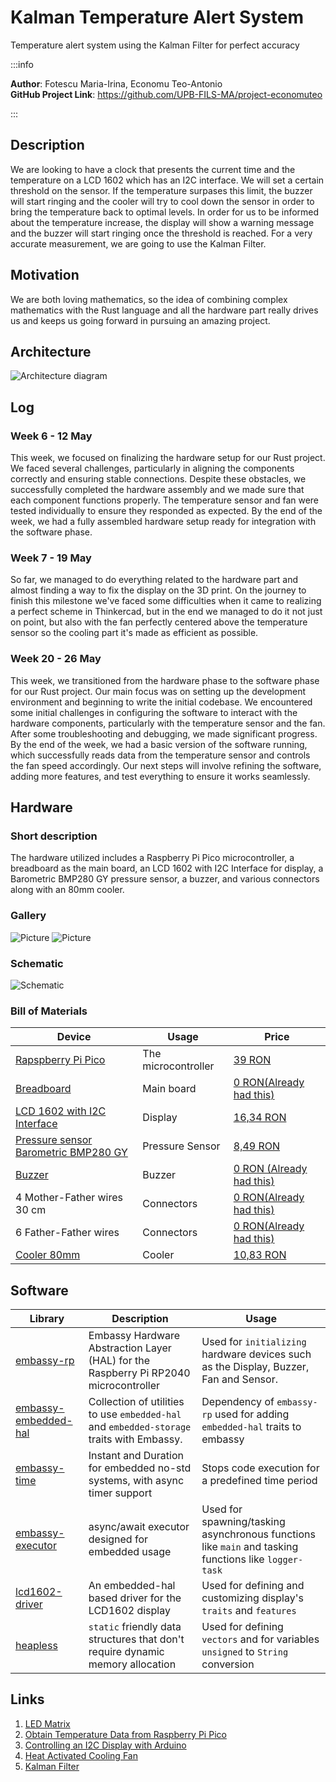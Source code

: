 # Kalman Temperature Alert System

Temperature alert system using the Kalman Filter for perfect accuracy

:::info

**Author**: Fotescu Maria-Irina, Economu Teo-Antonio \
**GitHub Project Link**: https://github.com/UPB-FILS-MA/project-economuteo

:::

## Description

We are looking to have a clock that presents the current time and the temperature on a LCD 1602 which has an I2C interface. We will set a certain threshold on the sensor. If the temperature surpases this limit, the buzzer will start ringing and the cooler will try to cool down the sensor in order to bring the temperature back to optimal levels. In order for us to be informed about the temperature increase, the display will show a warning message and the buzzer will start ringing once the threshold is reached. For a very accurate measurement, we are going to use the Kalman Filter.

## Motivation

We are both loving mathematics, so the idea of combining complex mathematics with the Rust language and all the hardware part really drives us and keeps us going forward in pursuing an amazing project.

## Architecture

![Architecture diagram](Arhitecturediagram.webp)

## Log

<!-- write every week your progress here -->

### Week 6 - 12 May
This week, we focused on finalizing the hardware setup for our Rust project. We faced several challenges, particularly in aligning the components correctly and ensuring stable connections. Despite these obstacles, we successfully completed the hardware assembly and we made sure that each component functions properly. The temperature sensor and fan were tested individually to ensure they responded as expected. By the end of the week, we had a fully assembled hardware setup ready for integration with the software phase.

### Week 7 - 19 May
So far, we managed to do everything related to the hardware part and almost finding a way to fix the display on the 3D print. On the journey to finish this milestone we've faced some difficulties when it came to realizing a perfect scheme in Thinkercad, but in the end we managed to do it not just on point, but also with the fan perfectly centered above the temperature sensor so the cooling part it's made as efficient as possible.

### Week 20 - 26 May
This week, we transitioned from the hardware phase to the software phase for our Rust project. Our main focus was on setting up the development environment and beginning to write the initial codebase. We encountered some initial challenges in configuring the software to interact with the hardware components, particularly with the temperature sensor and the fan. After some troubleshooting and debugging, we made significant progress. By the end of the week, we had a basic version of the software running, which successfully reads data from the temperature sensor and controls the fan speed accordingly. Our next steps will involve refining the software, adding more features, and test everything to ensure it works seamlessly.

## Hardware

### Short description

The hardware utilized includes a Raspberry Pi Pico microcontroller, a breadboard as the main board, an LCD 1602 with I2C Interface for display, a Barometric BMP280 GY pressure sensor, a buzzer, and various connectors along with an 80mm cooler.

### Gallery

![Picture](0.webp)
![Picture](1.webp)

### Schematic

![Schematic](KiCad_Schematic.webp)

### Bill of Materials

| Device                                  | Usage                              | Price                             |
| ---------------------------------------- | ---------------------------------- | ---------------------------------- |
| [Rapspberry Pi Pico](https://www.raspberrypi.com/documentation/microcontrollers/raspberry-pi-pico.html)    | The microcontroller | [39 RON](https://www.optimusdigital.ro/en/raspberry-pi-boards/12394-raspberry-pi-pico-w.html)                                                                                                                                                                                        |
| [Breadboard](https://components101.com/sites/default/files/component_datasheet/Breadboard%20Datasheet.pdf) | Main board          | [0 RON(Already had this)](https://www.emag.ro/kit-plusivo-microcontroller-starter-programabil-in-arduino-ide-x001fpqyl1/pd/DKJN9VMBM/?utm_source=mobile%20app&utm_medium=ios&utm_campaign=share%20product)                                                                           |
| [LCD 1602 with I2C Interface](https://www.waveshare.com/wiki/LCD1602_I2C_Module)                           | Display             | [16,34 RON](https://www.optimusdigital.ro/ro/optoelectronice-lcd-uri/2894-lcd-cu-interfata-i2c-si-backlight-albastru.html)                                                                                                                                                           |
| [Pressure sensor Barometric BMP280 GY](https://components101.com/sensors/gy-bmp280-module)                 | Pressure Sensor     | [8,49 RON](https://www.optimusdigital.ro/ro/senzori-senzori-de-presiune/1666-modul-senzor-de-presiune-barometric-bmp280.html?search_query=BMP280&results=11)                                                                                                                         |
| [Buzzer](https://www.farnell.com/datasheets/2171929.pdf)                                                   | Buzzer              | [0 RON (Already had this)](https://www.emag.ro/kit-plusivo-microcontroller-starter-programabil-in-arduino-ide-x001fpqyl1/pd/DKJN9VMBM/?utm_source=mobile%20app&utm_medium=ios&utm_campaign=share%20product)                                                                          |
| 4 Mother-Father wires 30 cm                                                                                | Connectors          | [0 RON(Already had this)](https://www.emag.ro/kit-plusivo-microcontroller-starter-programabil-in-arduino-ide-x001fpqyl1/pd/DKJN9VMBM/?utm_source=mobile%20app&utm_medium=ios&utm_campaign=share%20product)                                                                           |
| 6 Father-Father wires                                                                                      | Connectors          | [0 RON(Already had this)](https://www.emag.ro/kit-plusivo-microcontroller-starter-programabil-in-arduino-ide-x001fpqyl1/pd/DKJN9VMBM/?utm_source=mobile%20app&utm_medium=ios&utm_campaign=share%20product)                                                                           |
| [Cooler 80mm](https://www.nteinc.com/fans/80x80.pdf)                                                       | Cooler              | [10,83 RON](https://www.optimusdigital.ro/ro/altele/4906-cooler-carcasa.html?search_query=cooler&results=14&HTTP_REFERER=https%3A%2F%2Fwww.optimusdigital.ro%2Fro%2Fcautare%3Fcontroller%3Dsearch%26orderby%3Dposition%26orderway%3Ddesc%26search_query%3Dcooler%26submit_search%3D) |

## Software

| Library                                  | Description                        | Usage                              |
| ---------------------------------------- | ---------------------------------- | ---------------------------------- |
| [embassy-rp](https://crates.io/crates/embassy-rp) | Embassy Hardware Abstraction Layer (HAL) for the Raspberry Pi RP2040 microcontroller | Used for `initializing` hardware devices such as the Display, Buzzer, Fan and Sensor. |
| [embassy-embedded-hal](https://crates.io/crates/embassy-embedded-hal) | Collection of utilities to use `embedded-hal` and `embedded-storage` traits with Embassy. | Dependency of `embassy-rp` used for adding `embedded-hal` traits to embassy |
| [embassy-time](https://embassy.dev/) | Instant and Duration for embedded no-std systems, with async timer support | Stops code execution for a predefined time period |
| [embassy-executor](https://crates.io./crates/embassy-executor) | async/await executor designed for embedded usage | Used for spawning/tasking asynchronous functions like `main` and tasking functions like `logger-task` |
| [lcd1602-driver](https://crates.io/crates/lcd1602-driver) | An embedded-hal based driver for the LCD1602 display | Used for defining and customizing display's `traits` and `features` |
| [heapless](https://crates.io/crates/heapless) | `static` friendly data structures that don't require dynamic memory allocation | Used for defining `vectors` and for variables `unsigned` to `String` conversion |

## Links

<!-- Add a few links that inspired you and that you think you will use for your project -->

1. [LED Matrix](https://www.instructables.com/64x32-LED-Matrix-Clock/)
2. [Obtain Temperature Data from Raspberry Pi Pico](https://www.instructables.com/Obtain-Temperature-Data-From-on-Board-Temperature-/)
3. [Controlling an I2C Display with Arduino](https://www.instructables.com/Controlando-display-LCD-I2C-con-Arduino/)
4. [Heat Activated Cooling Fan](https://www.instructables.com/Heat-activated-cooler-fan/)
5. [Kalman Filter](https://www.intechopen.com/chapters/76884)
